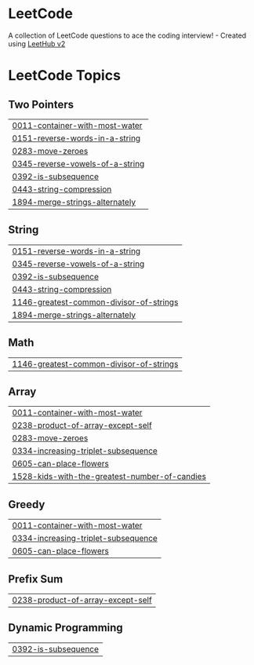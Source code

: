 # LeetCode
A collection of LeetCode questions to ace the coding interview! - Created using [LeetHub v2](https://github.com/arunbhardwaj/LeetHub-2.0)

<!---LeetCode Topics Start-->
# LeetCode Topics
## Two Pointers
|  |
| ------- |
| [0011-container-with-most-water](https://github.com/LinaKK/LeetCode/tree/master/0011-container-with-most-water) |
| [0151-reverse-words-in-a-string](https://github.com/LinaKK/LeetCode/tree/master/0151-reverse-words-in-a-string) |
| [0283-move-zeroes](https://github.com/LinaKK/LeetCode/tree/master/0283-move-zeroes) |
| [0345-reverse-vowels-of-a-string](https://github.com/LinaKK/LeetCode/tree/master/0345-reverse-vowels-of-a-string) |
| [0392-is-subsequence](https://github.com/LinaKK/LeetCode/tree/master/0392-is-subsequence) |
| [0443-string-compression](https://github.com/LinaKK/LeetCode/tree/master/0443-string-compression) |
| [1894-merge-strings-alternately](https://github.com/LinaKK/LeetCode/tree/master/1894-merge-strings-alternately) |
## String
|  |
| ------- |
| [0151-reverse-words-in-a-string](https://github.com/LinaKK/LeetCode/tree/master/0151-reverse-words-in-a-string) |
| [0345-reverse-vowels-of-a-string](https://github.com/LinaKK/LeetCode/tree/master/0345-reverse-vowels-of-a-string) |
| [0392-is-subsequence](https://github.com/LinaKK/LeetCode/tree/master/0392-is-subsequence) |
| [0443-string-compression](https://github.com/LinaKK/LeetCode/tree/master/0443-string-compression) |
| [1146-greatest-common-divisor-of-strings](https://github.com/LinaKK/LeetCode/tree/master/1146-greatest-common-divisor-of-strings) |
| [1894-merge-strings-alternately](https://github.com/LinaKK/LeetCode/tree/master/1894-merge-strings-alternately) |
## Math
|  |
| ------- |
| [1146-greatest-common-divisor-of-strings](https://github.com/LinaKK/LeetCode/tree/master/1146-greatest-common-divisor-of-strings) |
## Array
|  |
| ------- |
| [0011-container-with-most-water](https://github.com/LinaKK/LeetCode/tree/master/0011-container-with-most-water) |
| [0238-product-of-array-except-self](https://github.com/LinaKK/LeetCode/tree/master/0238-product-of-array-except-self) |
| [0283-move-zeroes](https://github.com/LinaKK/LeetCode/tree/master/0283-move-zeroes) |
| [0334-increasing-triplet-subsequence](https://github.com/LinaKK/LeetCode/tree/master/0334-increasing-triplet-subsequence) |
| [0605-can-place-flowers](https://github.com/LinaKK/LeetCode/tree/master/0605-can-place-flowers) |
| [1528-kids-with-the-greatest-number-of-candies](https://github.com/LinaKK/LeetCode/tree/master/1528-kids-with-the-greatest-number-of-candies) |
## Greedy
|  |
| ------- |
| [0011-container-with-most-water](https://github.com/LinaKK/LeetCode/tree/master/0011-container-with-most-water) |
| [0334-increasing-triplet-subsequence](https://github.com/LinaKK/LeetCode/tree/master/0334-increasing-triplet-subsequence) |
| [0605-can-place-flowers](https://github.com/LinaKK/LeetCode/tree/master/0605-can-place-flowers) |
## Prefix Sum
|  |
| ------- |
| [0238-product-of-array-except-self](https://github.com/LinaKK/LeetCode/tree/master/0238-product-of-array-except-self) |
## Dynamic Programming
|  |
| ------- |
| [0392-is-subsequence](https://github.com/LinaKK/LeetCode/tree/master/0392-is-subsequence) |
<!---LeetCode Topics End-->